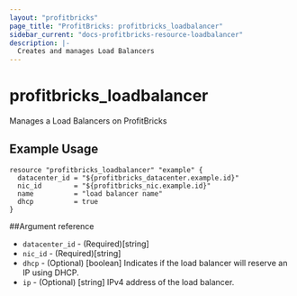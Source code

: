 ```yaml
---
layout: "profitbricks"
page_title: "ProfitBricks: profitbricks_loadbalancer"
sidebar_current: "docs-profitbricks-resource-loadbalancer"
description: |-
  Creates and manages Load Balancers
---
```


# profitbricks\_loadbalancer

Manages a Load Balancers on ProfitBricks

## Example Usage

```hcl
resource "profitbricks_loadbalancer" "example" {
  datacenter_id = "${profitbricks_datacenter.example.id}"
  nic_id        = "${profitbricks_nic.example.id}"
  name          = "load balancer name"
  dhcp          = true
}
```

##Argument reference

* `datacenter_id` - (Required)[string]
* `nic_id` - (Required)[string]
* `dhcp` - (Optional) [boolean] Indicates if the load balancer will reserve an IP using DHCP.
* `ip` - (Optional) [string] IPv4 address of the load balancer.

